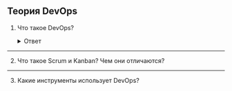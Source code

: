 ## Теория DevOps

1. Что такое DevOps?

    <details>
      <summary>Ответ</summary>

    DevOps - методология разработки, помогающая наладить эффективное взаимодействие разработчиков с другими IT-специалистами. Это набор процессов и инструментов, позволяющие компании ускорить создание и улучшение продуктов. Термин DevOps это комбинация слов «разработка» (development) и «эксплуатация» (operations), которая отражает интеграцию этих дисциплин в единый непрерывный процесс, при котором разработчики, тестировщики и администраторы работают сообща над улучшением продукта

  </details>

---

2. Что такое Scrum и Kanban? Чем они отличаются?

---

3. Какие инструменты использует DevOps?